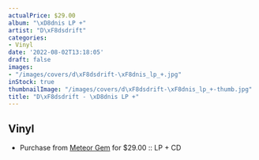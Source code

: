 ```yaml
---
actualPrice: $29.00
album: "\xD8dnis LP +"
artist: "D\xF8dsdrift"
categories:
- Vinyl
date: '2022-08-02T13:18:05'
draft: false
images:
- "/images/covers/d\xF8dsdrift-\xF8dnis_lp_+.jpg"
inStock: true
thumbnailImage: "/images/covers/d\xF8dsdrift-\xF8dnis_lp_+-thumb.jpg"
title: "D\xF8dsdrift - \xD8dnis LP +"
---
```


## Vinyl
* Purchase from [Meteor Gem](https://meteor-gem.com/products/dodsdrift-odnis-lp-cd) for $29.00 :: LP + CD
